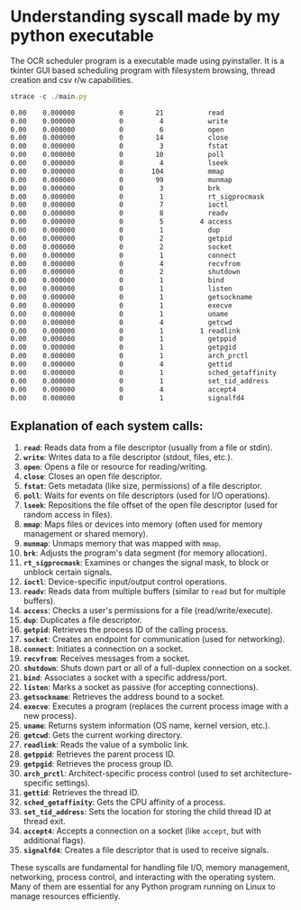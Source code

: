 # Understanding syscall made by my python executable

The OCR scheduler program is a executable made using pyinstaller. It is a tkinter GUI based scheduling program with filesystem browsing, thread creation and csv r/w capabilities.

```jsx
strace -c ./main.py
```


```nasm
0.00    0.000000           0        21           read
0.00    0.000000           0         4           write
0.00    0.000000           0         6           open
0.00    0.000000           0        14           close
0.00    0.000000           0         3           fstat
0.00    0.000000           0        10           poll
0.00    0.000000           0         4           lseek
0.00    0.000000           0       104           mmap
0.00    0.000000           0        99           munmap
0.00    0.000000           0         3           brk
0.00    0.000000           0         1           rt_sigprocmask
0.00    0.000000           0         7           ioctl
0.00    0.000000           0         8           readv
0.00    0.000000           0         5         4 access
0.00    0.000000           0         1           dup
0.00    0.000000           0         2           getpid
0.00    0.000000           0         2           socket
0.00    0.000000           0         1           connect
0.00    0.000000           0         4           recvfrom
0.00    0.000000           0         2           shutdown
0.00    0.000000           0         1           bind
0.00    0.000000           0         1           listen
0.00    0.000000           0         1           getsockname
0.00    0.000000           0         1           execve
0.00    0.000000           0         1           uname
0.00    0.000000           0         4           getcwd
0.00    0.000000           0         1         1 readlink
0.00    0.000000           0         1           getppid
0.00    0.000000           0         1           getpgid
0.00    0.000000           0         1           arch_prctl
0.00    0.000000           0         4           gettid
0.00    0.000000           0         1           sched_getaffinity
0.00    0.000000           0         1           set_tid_address
0.00    0.000000           0         4           accept4
0.00    0.000000           0         1           signalfd4

```

## Explanation of each system calls:

1. **`read`**: Reads data from a file descriptor (usually from a file or stdin).
2. **`write`**: Writes data to a file descriptor (stdout, files, etc.).
3. **`open`**: Opens a file or resource for reading/writing.
4. **`close`**: Closes an open file descriptor.
5. **`fstat`**: Gets metadata (like size, permissions) of a file descriptor.
6. **`poll`**: Waits for events on file descriptors (used for I/O operations).
7. **`lseek`**: Repositions the file offset of the open file descriptor (used for random access in files).
8. **`mmap`**: Maps files or devices into memory (often used for memory management or shared memory).
9. **`munmap`**: Unmaps memory that was mapped with `mmap`.
10. **`brk`**: Adjusts the program's data segment (for memory allocation).
11. **`rt_sigprocmask`**: Examines or changes the signal mask, to block or unblock certain signals.
12. **`ioctl`**: Device-specific input/output control operations.
13. **`readv`**: Reads data from multiple buffers (similar to `read` but for multiple buffers).
14. **`access`**: Checks a user's permissions for a file (read/write/execute).
15. **`dup`**: Duplicates a file descriptor.
16. **`getpid`**: Retrieves the process ID of the calling process.
17. **`socket`**: Creates an endpoint for communication (used for networking).
18. **`connect`**: Initiates a connection on a socket.
19. **`recvfrom`**: Receives messages from a socket.
20. **`shutdown`**: Shuts down part or all of a full-duplex connection on a socket.
21. **`bind`**: Associates a socket with a specific address/port.
22. **`listen`**: Marks a socket as passive (for accepting connections).
23. **`getsockname`**: Retrieves the address bound to a socket.
24. **`execve`**: Executes a program (replaces the current process image with a new process).
25. **`uname`**: Returns system information (OS name, kernel version, etc.).
26. **`getcwd`**: Gets the current working directory.
27. **`readlink`**: Reads the value of a symbolic link.
28. **`getppid`**: Retrieves the parent process ID.
29. **`getpgid`**: Retrieves the process group ID.
30. **`arch_prctl`**: Architect-specific process control (used to set architecture-specific settings).
31. **`gettid`**: Retrieves the thread ID.
32. **`sched_getaffinity`**: Gets the CPU affinity of a process.
33. **`set_tid_address`**: Sets the location for storing the child thread ID at thread exit.
34. **`accept4`**: Accepts a connection on a socket (like `accept`, but with additional flags).
35. **`signalfd4`**: Creates a file descriptor that is used to receive signals.

These syscalls are fundamental for handling file I/O, memory management, networking, process control, and interacting with the operating system. Many of them are essential for any Python program running on Linux to manage resources efficiently.
